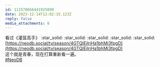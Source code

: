 ```yaml
---
id: 111578666441925899
date: 2023-12-14T12:02:15.123Z
reply: false
media_attachments: 0
---
```


看过《灌篮高手》 :star_solid: :star_solid: :star_solid: :star_solid: :star_solid:   
[https://neodb.social/tv/season/4GTQIEjlriHa1bhMi3fpgD](https://neodb.social/tv/season/4GTQIEjlriHa1bhMi3fpgD)  
这个就是青春，现在打算重新看一遍。  
[#NeoDB](https://e5n.cc/tags/NeoDB)

